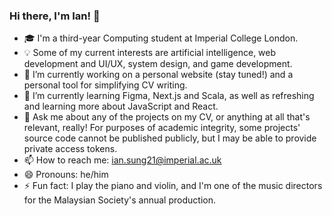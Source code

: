### Hi there, I'm Ian! 👋

- 🎓 I'm a third-year Computing student at Imperial College London.
- 💡 Some of my current interests are artificial intelligence, web development and UI/UX, system design, and game development.
- 🔭 I’m currently working on a personal website (stay tuned!) and a personal tool for simplifying CV writing.
- 🌱 I’m currently learning Figma, Next.js and Scala, as well as refreshing and learning more about JavaScript and React.
- 💬 Ask me about any of the projects on my CV, or anything at all that's relevant, really! For purposes of academic integrity, some projects' source code cannot be published publicly, but I may be able to provide private access tokens.
- 📫 How to reach me: ian.sung21@imperial.ac.uk
- 😄 Pronouns: he/him
- ⚡ Fun fact: I play the piano and violin, and I'm one of the music directors for the Malaysian Society's annual production.
